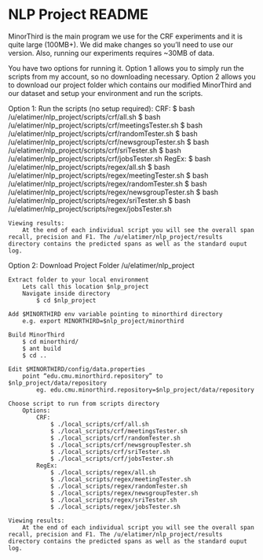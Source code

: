 NLP Project README
===========

MinorThird is the main program we use for the CRF experiments and it is quite large (100MB+).  We did make changes so you’ll need to use our version.  Also, running our experiments requires ~30MB of data.

You have two options for running it.  Option 1 allows you to simply run the scripts from my account, so no downloading necessary.  Option 2 allows you to download our project folder which contains our modified MinorThird and our dataset and setup your environment and run the scripts.  

Option 1:
	Run the scripts (no setup required):
	CRF:
		$  bash /u/elatimer/nlp_project/scripts/crf/all.sh
		$  bash /u/elatimer/nlp_project/scripts/crf/meetingsTester.sh
		$  bash /u/elatimer/nlp_project/scripts/crf/randomTester.sh
		$  bash /u/elatimer/nlp_project/scripts/crf/newsgroupTester.sh
		$  bash /u/elatimer/nlp_project/scripts/crf/sriTester.sh
		$  bash /u/elatimer/nlp_project/scripts/crf/jobsTester.sh
	RegEx:
		$  bash /u/elatimer/nlp_project/scripts/regex/all.sh
		$  bash /u/elatimer/nlp_project/scripts/regex/meetingTester.sh
		$  bash /u/elatimer/nlp_project/scripts/regex/randomTester.sh
		$  bash /u/elatimer/nlp_project/scripts/regex/newsgroupTester.sh
		$  bash /u/elatimer/nlp_project/scripts/regex/sriTester.sh
		$  bash /u/elatimer/nlp_project/scripts/regex/jobsTester.sh

	Viewing results:
		At the end of each individual script you will see the overall span recall, precision and F1. The /u/elatimer/nlp_project/results directory contains the predicted spans as well as the standard ouput log.

Option 2: 
	Download Project Folder
		/u/elatimer/nlp_project

	Extract folder to your local environment
		Lets call this location $nlp_project
		Navigate inside directory
			$ cd $nlp_project

	Add $MINORTHIRD env variable pointing to minorthird directory
		e.g. export MINORTHIRD=$nlp_project/minorthird

	Build MinorThird
		$ cd minorthird/
		$ ant build
		$ cd ..
	
	Edit $MINORTHIRD/config/data.properties
		point “edu.cmu.minorthird.repository” to $nlp_project/data/repository
			eg. edu.cmu.minorthird.repository=$nlp_project/data/repository

	Choose script to run from scripts directory
		Options:
			CRF:
				$ ./local_scripts/crf/all.sh
				$ ./local_scripts/crf/meetingsTester.sh
				$ ./local_scripts/crf/randomTester.sh
				$ ./local_scripts/crf/newsgroupTester.sh
				$ ./local_scripts/crf/sriTester.sh
				$ ./local_scripts/crf/jobsTester.sh
			RegEx:
				$ ./local_scripts/regex/all.sh
				$ ./local_scripts/regex/meetingTester.sh
				$ ./local_scripts/regex/randomTester.sh
				$ ./local_scripts/regex/newsgroupTester.sh
				$ ./local_scripts/regex/sriTester.sh
				$ ./local_scripts/regex/jobsTester.sh

	Viewing results:
		At the end of each individual script you will see the overall span recall, precision and F1. The /u/elatimer/nlp_project/results directory contains the predicted spans as well as the standard ouput log.
		